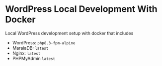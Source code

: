 # WordPress Local Development With Docker

Local WordPress development setup with docker that includes

- WordPress: `php8.3-fpm-alpine`
- MaraiaDB: `latest`
- Nginx: `latest`
- PHPMyAdmin `latest`
